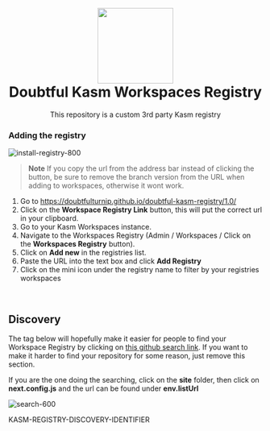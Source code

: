 <h1 align="center">
  <br>
  <img width="150" src="https://avatars.githubusercontent.com/u/23531986?v=4">
  <br>
  Doubtful Kasm Workspaces Registry
  <br>
</h1>

<p align="center">This repository is a custom 3rd party Kasm registry</p>


### Adding the registry

![install-registry-800](https://user-images.githubusercontent.com/5698566/230379178-4b2a08c7-3ae1-4000-88a0-ae4b8ab17892.gif)

> **Note**
> If you copy the url from the address bar instead of clicking the button, be sure to remove the branch version from the URL when adding to workspaces, otherwise it wont work.

1. Go to https://doubtfulturnip.github.io/doubtful-kasm-registry/1.0/
2. Click on the **Workspace Registry Link** button, this will put the correct url in your clipboard.
3. Go to your Kasm Workspaces instance.
4. Navigate to the Workspaces Registry (Admin / Workspaces / Click on the **Workspaces Registry** button).
5. Click on **Add new** in the registries list.
6. Paste the URL into the text box and click **Add Registry**
7. Click on the mini icon under the registry name to filter by your registries workspaces

&nbsp;



## Discovery

The tag below will hopefully make it easier for people to find your Workspace Registry by clicking on [this github search link](https://github.com/search?q=in%3Areadme+sort%3Aupdated+-user%3Akasmtech+%22KASM-REGISTRY-DISCOVERY-IDENTIFIER%22&type=repositories). If you want to make it harder to find your repository for some reason, just remove this section.

If you are the one doing the searching, click on the **site** folder, then click on **next.config.js** and the url can be found under **env.listUrl**

![search-600](https://user-images.githubusercontent.com/5698566/230614274-2976b4d7-074f-4e6d-9e58-e4d2512a3d2a.gif)

KASM-REGISTRY-DISCOVERY-IDENTIFIER

